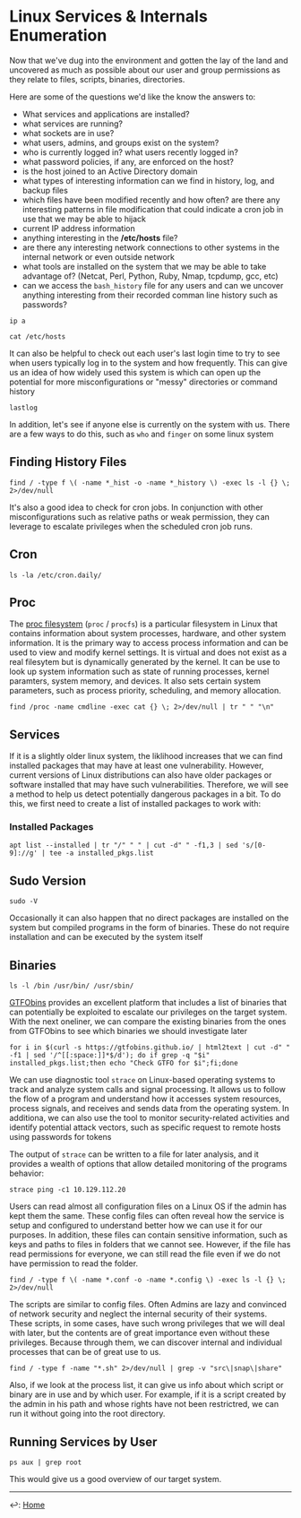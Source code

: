 # Linux Services & Internals Enumeration

Now that we've dug into the environment and gotten the lay of the land and uncovered as much as possible about our user and group permissions as they relate to files, scripts, binaries, directories.

Here are some of the questions we'd like the know the answers to:

* What services and applications are installed?
* what services are running?
* what sockets are in use?
* what users, admins, and groups exist on the system?
* who is currently logged in? what users recently logged in?
* what password policies, if any, are enforced on the host?
* is the host joined to an Active Directory domain
* what types of interesting information can we find in history, log, and backup files
* which files have been modified recently and how often? are there any interesting patterns in file modification that could indicate a cron job in use that we may be able to hijack
* current IP address information
* anything interesting in the **/etc/hosts** file?
* are there any interesting network connections to other systems in the internal network or even outside network
* what tools are installed on the system that we may be able to take advantage of? (Netcat, Perl, Python, Ruby, Nmap, tcpdump, gcc, etc)
* can we access the `bash_history` file for any users and can we uncover anything interesting from their recorded comman line history such as passwords?

`ip a`

`cat /etc/hosts`

It can also be helpful to check out each user's last login time to try to see when users typically log in to the system and how frequently. This can give us an idea of how widely used this system is which can open up the potential for more misconfigurations or "messy" directories or command history

`lastlog`

In addition, let's see if anyone else is currently on the system with us. There are a few ways to do this, such as `who` and `finger` on some linux system

## Finding History Files

`find / -type f \( -name *_hist -o -name *_history \) -exec ls -l {} \; 2>/dev/null`

It's also a good idea to check for cron jobs. In conjunction with other misconfigurations such as relative paths or weak permission, they can leverage to escalate privileges when the scheduled cron job runs.

## Cron

`ls -la /etc/cron.daily/`

## Proc

The [proc filesystem](https://man7.org/linux/man-pages/man5/proc.5.html) (`proc` / `procfs`) is a particular filesystem in Linux that contains information about system processes, hardware, and other system information. It is the primary way to access process information and can be used to view and modify kernel settings. It is virtual and does not exist as a real filesytem but is dynamically generated by the kernel. It can be use to look up system information such as state of running processes, kernel paramters, system memory, and devices. It also sets certain system parameters, such as process priority, scheduling, and memory allocation.

`find /proc -name cmdline -exec cat {} \; 2>/dev/null | tr " " "\n"`

## Services

If it is a slightly older linux system, the liklihood increases that we can find installed packages that may have  at least one vulnerability. However, current versions of Linux distributions can also have older packages or software installed that may have such vulnerabilities. Therefore, we will see a method to help us detect potentially dangerous packages in a bit. To do this, we first need to create a list of installed packages to work with:

### Installed Packages

`apt list --installed | tr "/" " " | cut -d" " -f1,3 | sed 's/[0-9]://g' | tee -a installed_pkgs.list` 

## Sudo Version

`sudo -V`

Occasionally it can also happen that no direct packages are installed on the system but compiled programs in the form of binaries. These do not require installation and can be executed by the system itself

## Binaries

`ls -l /bin /usr/bin/ /usr/sbin/`

[GTFObins](https://gtfobins.github.io/) provides an excellent platform that includes a list of binaries that can potentially be exploited to escalate our privileges on the target system. With the next oneliner, we can compare the existing binaries from the ones from GTFObins to see which binaries we should investigate later

`for i in $(curl -s https://gtfobins.github.io/ | html2text | cut -d" " -f1 | sed '/^[[:space:]]*$/d'); do if grep -q "$i" installed_pkgs.list;then echo "Check GTFO for $i";fi;done`

We can use diagnostic tool `strace` on Linux-based operating systems to track and analyze system calls and signal processing. It allows us to follow the flow of a program and understand how it accesses system resources, process signals, and receives and sends data from the operating system. In additiona, we can also use the tool to monitor security-related activities and identify potential attack vectors, such as specific request to remote hosts using passwords for tokens

The output of `strace` can be written to a file for later analysis, and it provides a wealth of options that allow detailed monitoring of the programs behavior:

`strace ping -c1 10.129.112.20`

Users can read almost all configuration files on a Linux OS if the admin has kept them the same. These config files can often reveal how the service is setup and configured to understand better how we can use it for our purposes. In addition, these files can contain sensitive information, such as keys and paths to files in folders that we cannot see. However, if the file has read permissions for everyone, we can still read the file even if we do not have permission to read the folder.

`find / -type f \( -name *.conf -o -name *.config \) -exec ls -l {} \; 2>/dev/null`

The scripts are similar to config files. Often Admins are lazy and convinced of network security and neglect the internal security of their systems. These scripts, in some cases, have such wrong privileges that we will deal with later, but the contents are of great importance even without these privileges. Because through them, we can discover internal and individual processes that can be of great use to us.

`find / -type f -name "*.sh" 2>/dev/null | grep -v "src\|snap\|share"`

Also, if we look at the process list, it can give us info about which script or binary are in use and by which user. For example, if it is a script created by the admin in his path and whose rights have not been restrictred, we can run it without going into the root directory.

## Running Services by User

`ps aux | grep root`

This would give us a good overview of our target system.

---

↩️: [Home](../../index.md)
